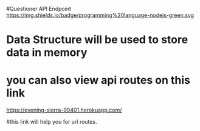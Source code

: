 #Questioner API Endpoint
https://img.shields.io/badge/programming%20language-nodejs-green.svg

# Data Structure will be used to store data in memory

# you can also view api routes on this link
https://evening-sierra-90401.herokuapp.com/

#this link will help you for url routes.
